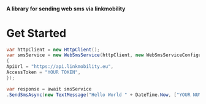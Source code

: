 #### A library for sending web sms via linkmobility
# Get Started

```csharp
var httpClient = new HttpClient();
var smsService = new WebSmsService(httpClient, new WebSmsServiceConfiguration
{
ApiUrl = "https://api.linkmobility.eu",
AccessToken = "YOUR TOKEN",
});

var response = await smsService
.SendSmsAsync(new TextMessage("Hello World " + DateTime.Now, ["YOUR NUMBER"]), CancellationToken.None);
```